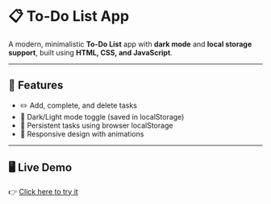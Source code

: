 # 📋 To-Do List App

A modern, minimalistic **To-Do List** app with **dark mode** and **local storage support**, built using **HTML, CSS, and JavaScript**.

---

## 🚀 Features
- ✏️ Add, complete, and delete tasks
- 🌙 Dark/Light mode toggle (saved in localStorage)
- 💾 Persistent tasks using browser localStorage
- 📱 Responsive design with animations

---

## 🖥️ Live Demo
👉 [Click here to try it](https://sujiiix.github.io/To-Do-List/)  



